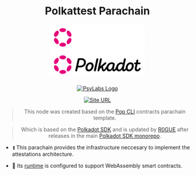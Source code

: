 <div align="center">

# Polkattest Parachain

<img height="70px" alt="Polkadot SDK Logo" src="https://github.com/paritytech/polkadot-sdk/raw/master/docs/images/Polkadot_Logo_Horizontal_Pink_White.png#gh-dark-mode-only"/>
<img height="70px" alt="Polkadot SDK Logo" src="https://github.com/paritytech/polkadot-sdk/raw/master/docs/images/Polkadot_Logo_Horizontal_Pink_Black.png#gh-light-mode-only"/>
<br /><br />
<a href="psylabs.io"><img src="https://www.psylabs.io/assets/PsylabsLogo-BTz7r7n-.png" alt="PsyLabs Logo" /></a>

[![Site URL](https://www.psylabs.io/)](https://www.psylabs.io/)

> This node was created based on the [Pop CLI](https://github.com/r0gue-io/pop-cli) contracts parachain template.

> Which is based on the [Polkadot SDK](https://github.com/paritytech/polkadot-sdk) and is updated by [R0GUE](r0gue.io) after releases in the main [Polkadot SDK monorepo](https://github.com/paritytech/polkadot-sdk).

</div>

* ⏫ This parachain provides the infrastructure neccesary to implement the attestations architecture.

* 🔧 Its [runtime](./runtime) is configured to support WebAssembly smart contracts.